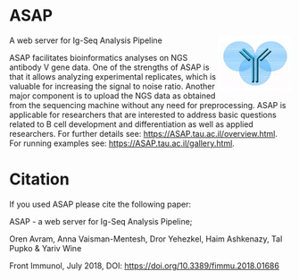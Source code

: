 # ASAP
<img align="right" src="frontend/pics/ASAP_logo.gif" width="130" height="100"> 

A web server for Ig-Seq Analysis Pipeline

ASAP facilitates bioinformatics analyses on NGS antibody V gene data. One of the strengths of ASAP is that it allows analyzing experimental replicates, which is valuable for increasing the signal to noise ratio. Another major component is to upload the NGS data as obtained from the sequencing machine without any need for preprocessing. ASAP is applicable for researchers that are interested to address basic questions related to B cell development and differentiation as well as applied researchers. For further details see: https://ASAP.tau.ac.il/overview.html. For running examples see: https://ASAP.tau.ac.il/gallery.html.

# Citation 
If you used ASAP please cite the following paper: 

ASAP - a web server for Ig-Seq Analysis Pipeline;

Oren Avram, Anna Vaisman-Mentesh, Dror Yehezkel, Haim Ashkenazy, Tal Pupko & Yariv Wine 

Front Immunol, July 2018, DOI: https://doi.org/10.3389/fimmu.2018.01686 
